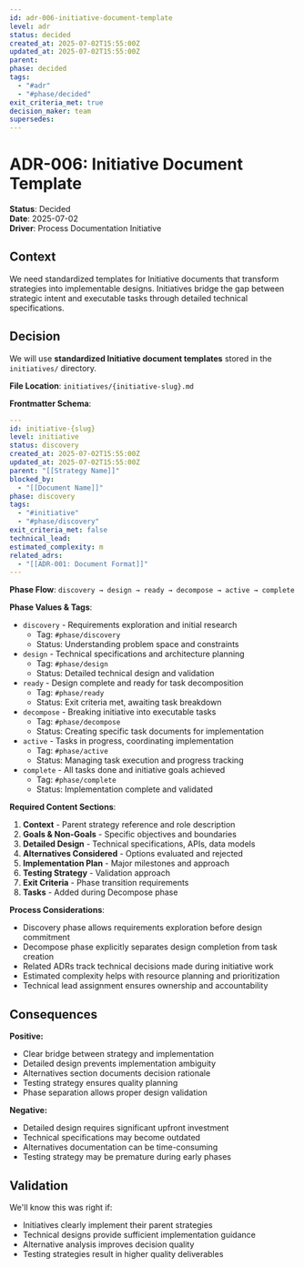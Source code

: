 ```yaml
---
id: adr-006-initiative-document-template
level: adr
status: decided
created_at: 2025-07-02T15:55:00Z
updated_at: 2025-07-02T15:55:00Z
parent: 
phase: decided
tags:
  - "#adr"
  - "#phase/decided"
exit_criteria_met: true
decision_maker: team
supersedes: 
---
```


# ADR-006: Initiative Document Template

**Status**: Decided  
**Date**: 2025-07-02  
**Driver**: Process Documentation Initiative

## Context

We need standardized templates for Initiative documents that transform strategies into implementable designs. Initiatives bridge the gap between strategic intent and executable tasks through detailed technical specifications.

## Decision

We will use **standardized Initiative document templates** stored in the `initiatives/` directory.

**File Location**: `initiatives/{initiative-slug}.md`

**Frontmatter Schema**:
```yaml
---
id: initiative-{slug}
level: initiative
status: discovery
created_at: 2025-07-02T15:55:00Z
updated_at: 2025-07-02T15:55:00Z
parent: "[[Strategy Name]]"
blocked_by: 
  - "[[Document Name]]"
phase: discovery
tags:
  - "#initiative"
  - "#phase/discovery"
exit_criteria_met: false
technical_lead: 
estimated_complexity: m
related_adrs: 
  - "[[ADR-001: Document Format]]"
---
```

**Phase Flow**: `discovery → design → ready → decompose → active → complete`

**Phase Values & Tags**:
- `discovery` - Requirements exploration and initial research
  - Tag: `#phase/discovery`
  - Status: Understanding problem space and constraints
- `design` - Technical specifications and architecture planning
  - Tag: `#phase/design`
  - Status: Detailed technical design and validation
- `ready` - Design complete and ready for task decomposition
  - Tag: `#phase/ready`
  - Status: Exit criteria met, awaiting task breakdown
- `decompose` - Breaking initiative into executable tasks
  - Tag: `#phase/decompose`
  - Status: Creating specific task documents for implementation
- `active` - Tasks in progress, coordinating implementation
  - Tag: `#phase/active`
  - Status: Managing task execution and progress tracking
- `complete` - All tasks done and initiative goals achieved
  - Tag: `#phase/complete`
  - Status: Implementation complete and validated

**Required Content Sections**:
1. **Context** - Parent strategy reference and role description
2. **Goals & Non-Goals** - Specific objectives and boundaries
3. **Detailed Design** - Technical specifications, APIs, data models
4. **Alternatives Considered** - Options evaluated and rejected
5. **Implementation Plan** - Major milestones and approach
6. **Testing Strategy** - Validation approach
7. **Exit Criteria** - Phase transition requirements
8. **Tasks** - Added during Decompose phase

**Process Considerations**:
- Discovery phase allows requirements exploration before design commitment
- Decompose phase explicitly separates design completion from task creation
- Related ADRs track technical decisions made during initiative work
- Estimated complexity helps with resource planning and prioritization
- Technical lead assignment ensures ownership and accountability

## Consequences

**Positive:**
- Clear bridge between strategy and implementation
- Detailed design prevents implementation ambiguity
- Alternatives section documents decision rationale
- Testing strategy ensures quality planning
- Phase separation allows proper design validation

**Negative:**
- Detailed design requires significant upfront investment
- Technical specifications may become outdated
- Alternatives documentation can be time-consuming
- Testing strategy may be premature during early phases

## Validation

We'll know this was right if:
- Initiatives clearly implement their parent strategies
- Technical designs provide sufficient implementation guidance
- Alternative analysis improves decision quality
- Testing strategies result in higher quality deliverables